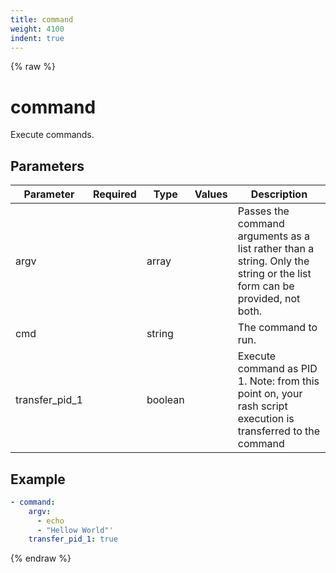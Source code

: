 ```yaml
---
title: command
weight: 4100
indent: true
---
```


{% raw %}
# command

Execute commands.

## Parameters

| Parameter      | Required | Type    | Values | Description                                                                                                              |
|----------------|----------|---------|--------|--------------------------------------------------------------------------------------------------------------------------|
| argv           |          | array   |        | Passes the command arguments as a list rather than a string. Only the string or the list form can be provided, not both. |
| cmd            |          | string  |        | The command to run.                                                                                                      |
| transfer_pid_1 |          | boolean |        | Execute command as PID 1. Note: from this point on, your rash script execution is transferred to the command             |

## Example

```yaml
- command:
    argv:
      - echo
      - "Hellow World"'
    transfer_pid_1: true
```

{% endraw %}